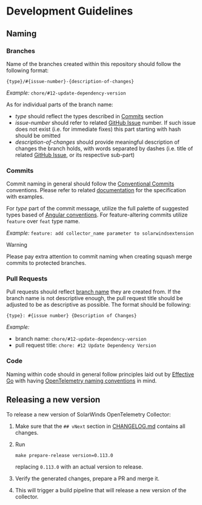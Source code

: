 # Development Guidelines

## Naming

### Branches

Name of the branches created within this repository should follow the following format:

`{type}/#{issue-number}-{description-of-changes}`

_Example:_ `chore/#12-update-dependency-version`

As for individual parts of the branch name:

- _type_ should reflect the types described in [Commits](#commits) section
- _issue-number_ should refer to related [GitHub Issue](https://github.com/solarwinds/solarwinds-otel-collector-contrib/issues) number. If such issue does not exist (i.e. for immediate fixes) this part starting with hash should be omitted
- _description-of-changes_ should provide meaningful description of changes the branch holds, with words separated by dashes (i.e. title of related [GitHub Issue](https://github.com/solarwinds/solarwinds-otel-collector-contrib/issues), or its respective sub-part)

### Commits

Commit naming in general should follow the [Conventional Commits](https://www.conventionalcommits.org/en/v1.0.0/) conventions. Please refer to related [documentation](https://www.conventionalcommits.org/en/v1.0.0/) for the specification with examples.

For _type_ part of the commit message, utilize the full palette of suggested types based of [Angular conventions](https://github.com/angular/angular/blob/22b96b9/CONTRIBUTING.md#type). 
For feature-altering commits utilize `feature` over `feat` type name.

_Example:_ `feature: add collector_name parameter to solarwindsextension`

> [!WARNING]  
> Please pay extra attention to commit naming when creating squash merge commits to protected branches.

### Pull Requests

Pull requests should reflect [branch name](#branches) they are created from. If the branch name is not descriptive enough, the pull request title should be adjusted to be as descriptive as possible. The format should be following:

`{type}: #{issue number} {Description of Changes}`

_Example:_

- branch name: `chore/#12-update-dependency-version`
- pull request title: `chore: #12 Update Dependency Version`

### Code

Naming within code should in general follow principles laid out by [Effective Go](https://go.dev/doc/effective_go) with having [OpenTelemetry naming conventions](https://github.com/open-telemetry/opentelemetry-collector/blob/main/docs/coding-guidelines.md#naming-convention) in mind.

## Releasing a new version

To release a new version of SolarWinds OpenTelemetry Collector:

1. Make sure that the `## vNext` section in [CHANGELOG.md](../CHANGELOG.md) contains all changes.
2. Run

    ```shell
    make prepare-release version=0.113.0
    ```

    replacing `0.113.0` with an actual version to release.

3. Verify the generated changes, prepare a PR and merge it.
4. This will trigger a build pipeline that will release a new version of the collector.
